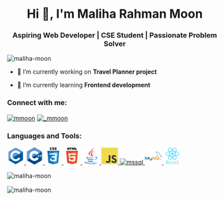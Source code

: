 <h1 align="center">Hi 👋, I'm Maliha Rahman Moon</h1>
<h3 align="center">Aspiring Web Developer | CSE Student | Passionate Problem Solver</h3>

<p align="left"> <img src="https://komarev.com/ghpvc/?username=maliha-moon&label=Profile%20views&color=0e75b6&style=flat" alt="maliha-moon" /> </p>

- 🔭 I’m currently working on **Travel Planner project**

- 🌱 I’m currently learning **Frontend development**

<h3 align="left">Connect with me:</h3>
<p align="left">
<a href="https://www.codechef.com/users/mmoon" target="blank"><img align="center" src="https://cdn.jsdelivr.net/npm/simple-icons@3.1.0/icons/codechef.svg" alt="mmoon" height="30" width="40" /></a>
<a href="https://codeforces.com/profile/_mmoon" target="blank"><img align="center" src="https://raw.githubusercontent.com/rahuldkjain/github-profile-readme-generator/master/src/images/icons/Social/codeforces.svg" alt="_mmoon" height="30" width="40" /></a>
</p>

<h3 align="left">Languages and Tools:</h3>
<p align="left"> <a href="https://www.cprogramming.com/" target="_blank" rel="noreferrer"> <img src="https://raw.githubusercontent.com/devicons/devicon/master/icons/c/c-original.svg" alt="c" width="40" height="40"/> </a> <a href="https://www.w3schools.com/cpp/" target="_blank" rel="noreferrer"> <img src="https://raw.githubusercontent.com/devicons/devicon/master/icons/cplusplus/cplusplus-original.svg" alt="cplusplus" width="40" height="40"/> </a> <a href="https://www.w3schools.com/css/" target="_blank" rel="noreferrer"> <img src="https://raw.githubusercontent.com/devicons/devicon/master/icons/css3/css3-original-wordmark.svg" alt="css3" width="40" height="40"/> </a> <a href="https://www.w3.org/html/" target="_blank" rel="noreferrer"> <img src="https://raw.githubusercontent.com/devicons/devicon/master/icons/html5/html5-original-wordmark.svg" alt="html5" width="40" height="40"/> </a> <a href="https://www.java.com" target="_blank" rel="noreferrer"> <img src="https://raw.githubusercontent.com/devicons/devicon/master/icons/java/java-original.svg" alt="java" width="40" height="40"/> </a> <a href="https://developer.mozilla.org/en-US/docs/Web/JavaScript" target="_blank" rel="noreferrer"> <img src="https://raw.githubusercontent.com/devicons/devicon/master/icons/javascript/javascript-original.svg" alt="javascript" width="40" height="40"/> </a> <a href="https://www.microsoft.com/en-us/sql-server" target="_blank" rel="noreferrer"> <img src="https://www.svgrepo.com/show/303229/microsoft-sql-server-logo.svg" alt="mssql" width="40" height="40"/> </a> <a href="https://www.mysql.com/" target="_blank" rel="noreferrer"> <img src="https://raw.githubusercontent.com/devicons/devicon/master/icons/mysql/mysql-original-wordmark.svg" alt="mysql" width="40" height="40"/> </a> <a href="https://reactjs.org/" target="_blank" rel="noreferrer"> <img src="https://raw.githubusercontent.com/devicons/devicon/master/icons/react/react-original-wordmark.svg" alt="react" width="40" height="40"/> </a> </p>

<p><img align="center" src="https://github-readme-stats.vercel.app/api/top-langs?username=maliha-moon&show_icons=true&locale=en&layout=compact" alt="maliha-moon" /></p>

<p><img align="center" src="https://github-readme-streak-stats.herokuapp.com/?user=maliha-moon&" alt="maliha-moon" /></p>
